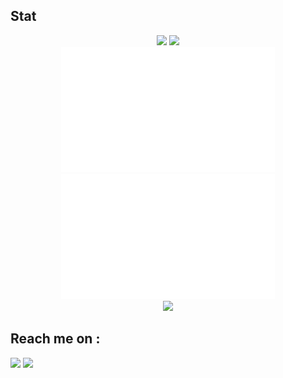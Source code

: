 ## Stat
<div align="center">
  <img height="190em" src="https://github-readme-stats-eight-theta.vercel.app/api?username=cahyoarissabarno&show_icons=true&theme=algolia&include_all_commits=true&count_private=true"/>
  <img height="190em" src="https://github-readme-stats-eight-theta.vercel.app/api/top-langs/?username=cahyoarissabarno&layout=compact&langs_count=8&theme=algolia"/>
</div>
<div align="center">
  <img height="200em" src="https://raw.githubusercontent.com/cahyoarissabarno/github-stats/master/generated/overview.svg#gh-dark-mode-only"/>
  <img height="200em" src="https://raw.githubusercontent.com/cahyoarissabarno/github-stats/master/generated/languages.svg#gh-dark-mode-only"/>
</div>
<div align="center">
  <img height="50em" src="https://skillicons.dev/icons?i=docker,python,typescript,nodejs,react,mongodb,tailwind,kafka&theme=dark"/>
</div>

## Reach me on :
<a href = "mailto:cahyoarissabarno@gmail.com"><img src="https://img.shields.io/badge/gmail-%23EA4335.svg?&style=for-the-badge&logo=gmail&logoColor=white" /></a>
<a href = "https://www.linkedin.com/in/cahyo-arissabarno/"><img src="https://img.shields.io/badge/linkedin-%230A66C2.svg?&style=for-the-badge&logo=linkedin&logoColor=white" /></a>


